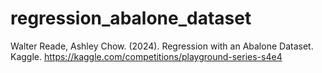 # regression_abalone_dataset
Walter Reade, Ashley Chow. (2024). Regression with an Abalone Dataset. Kaggle.  https://kaggle.com/competitions/playground-series-s4e4
